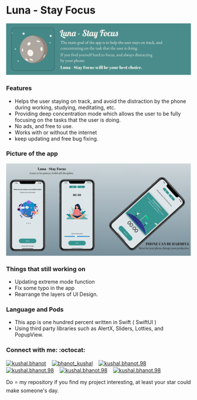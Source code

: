 # Luna - Stay Focus

![Luna headline](https://github.com/VatanaChhorn/Luna/blob/master/Luna%20headline.png)

### Features 

- Helps the user staying on track, and avoid the distraction by the phone during working, studying, meditating, etc.  
- Providing deep concentration mode which allows the user to be fully focusing on the tasks that the user is doing.
- No ads, and free to use. 
- Works with or without the internet 
- keep updating and free bug fixing.

### Picture of the app 

![Luna Poster](https://github.com/VatanaChhorn/Luna/blob/master/Luna%20poster.png)

### Things that still working on

- Updating extreme mode function
- Fix some typo in the app 
- Rearrange the layers of UI Design. 

### Language and Pods 

- This app is one hundred percent written in Swift ( SwiftUI ) 
- Using third party libraries such as AlertX, Sliders, Lotties, and PopupView. 

### Connect with me: :octocat:

<p align="left">
<a href="https://www.instagram.com/vatana.chhorn/" target="blank"><img align="center" src="https://cdn.jsdelivr.net/npm/simple-icons@3.0.1/icons/instagram.svg" alt="kushal.bhanot" height="40" width="40" /></a> &nbsp;&nbsp;
<a href="https://twitter.com/vatana_chhorn" target="blank"><img align="center" src="https://cdn.jsdelivr.net/npm/simple-icons@3.0.1/icons/twitter.svg" alt="bhanot_kushal" height="40" width="40" /></a> &nbsp;&nbsp;
<a href="https://www.facebook.com/vatan4c" target="blank"><img align="center" src="https://cdn.jsdelivr.net/npm/simple-icons@3.0.1/icons/facebook.svg" alt="kushal.bhanot.98" height="40" width="40" /></a> &nbsp;&nbsp;
<a href="https://open.spotify.com/user/onlyvatana23?si=-McUZw0zTj-a8SvbVe1qZA" target="blank"><img align="center" src="https://cdn.jsdelivr.net/npm/simple-icons@3.0.1/icons/spotify.svg" alt="kushal.bhanot.98" height="40" width="40" /></a> &nbsp;&nbsp;
  <a href="https://www.goodreads.com/user/show/83098234-vatana-chhorn" target="blank"><img align="center" src="https://cdn.jsdelivr.net/npm/simple-icons@3.0.1/icons/goodreads.svg" alt="kushal.bhanot.98" height="40" width="40" /></a> &nbsp;&nbsp;
   <a href="https://unsplash.com/@vatanachhorn" target="blank"><img align="center" src="https://cdn.jsdelivr.net/npm/simple-icons@3.0.1/icons/unsplash.svg" alt="kushal.bhanot.98" height="40" width="40" /></a> &nbsp;&nbsp;
</p>


Do ⭐ my repository if you find my project interesting, at least your star could make someone's day.  

